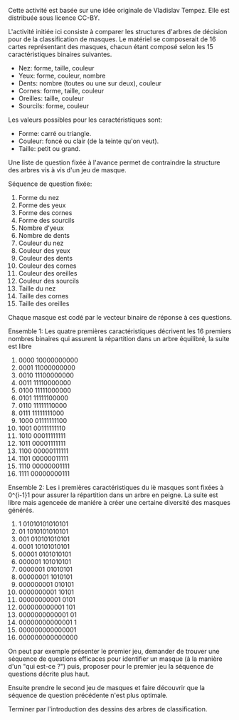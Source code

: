 Cette activité est basée sur une idée originale de Vladislav Tempez. Elle est distribuée sous licence CC-BY.

L'activité initiée ici consiste à comparer les structures d'arbres de décision pour de la classification de masques.
Le matériel se composerait de 16 cartes représentant des masques, chacun étant composé selon les 15 caractéristiques binaires suivantes.

- Nez: forme, taille, couleur
- Yeux: forme, couleur, nombre
- Dents: nombre (toutes ou une sur deux), couleur
- Cornes: forme, taille, couleur
- Oreilles: taille, couleur
- Sourcils: forme, couleur

Les valeurs possibles pour les caractéristiques sont:
- Forme: carré ou triangle.
- Couleur: foncé ou clair (de la teinte qu'on veut).
- Taille: petit ou grand.

Une liste de question fixée à l'avance permet de contraindre la structure des arbres vis à vis d'un jeu de masque.

Séquence de question fixée:
1. Forme du nez
2. Forme des yeux
3. Forme des cornes
4. Forme des sourcils
5. Nombre d'yeux
6. Nombre de dents
7. Couleur du nez
8. Couleur des yeux
9. Couleur des dents
10. Couleur des cornes
11. Couleur des oreilles
12. Couleur des sourcils
13. Taille du nez
14. Taille des cornes
15. Taille des oreilles

Chaque masque est codé par le vecteur binaire de réponse à ces questions.

Ensemble 1:
Les quatre premières caractéristiques décrivent les 16 premiers nombres
binaires qui assurent la répartition dans un arbre équilibré, la suite est
libre
1. 0000 10000000000
2. 0001 11000000000
3. 0010 11100000000
4. 0011 11110000000
5. 0100 11111000000
6. 0101 11111100000
7. 0110 11111110000
8. 0111 11111111000
9. 1000 01111111100
10. 1001 00111111110
11. 1010 00011111111
12. 1011 00001111111
13. 1100 00000111111
14. 1101 00000011111
15. 1110 00000001111
16. 1111 00000000111

Ensemble 2:
Les i premières caractéristiques du iè masques sont fixées à 0^{i-1}1 pour
assurer la répartition dans un arbre en peigne. La suite est libre mais agenceée de maniére à créer une certaine diversité des masques générés.
1. 1 01010101010101
2. 01 1010101010101
3. 001 010101010101
4. 0001 10101010101
5. 00001 0101010101
6. 000001 101010101
7. 0000001 01010101
8. 00000001 1010101
9. 000000001 010101
10. 0000000001 10101
11. 00000000001 0101
12. 000000000001 101
13. 0000000000001 01
14. 00000000000001 1
15. 000000000000001
16. 000000000000000

On peut par exemple présenter le premier jeu, demander de trouver une séquence de questions efficaces pour identifier un masque (à la manière d'un "qui est-ce ?") puis, proposer pour le premier jeu la séquence de questions décrite plus haut.

Ensuite prendre le second jeu de masques et faire découvrir que la séquence de question précédente n'est plus optimale.

Terminer par l'introduction des dessins des arbres de classification.
